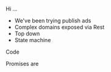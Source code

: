 Hi ...
* We've been trying publish ads
* Complex domains exposed via Rest
* Top down
* State machine

Code

Promises are
